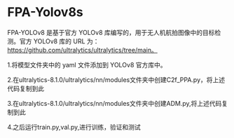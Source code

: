 # FPA-Yolov8s
FPA-YOLOv8 是基于官方 YOLOv8 库编写的，用于无人机航拍图像中的目标检测。官方 YOLOv8 库的 URL 为：https://github.com/ultralytics/ultralytics/tree/main。

1.将模型文件夹中的 yaml 文件添加到 YOLOv8 官方库中。

2.在ultralytics-8.1.0/ultralytics/nn/modules文件夹中创建C2f_PPA.py，将上述代码复制到此

3.在ultralytics-8.1.0/ultralytics/nn/modules文件夹中创建ADM.py,将上述代码复制到此

4.之后运行train.py,val.py,进行训练，验证和测试
